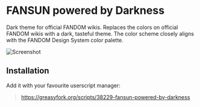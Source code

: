 # FANSUN powered by Darkness
Dark theme for official FANDOM wikis. Replaces the colors on official FANDOM wikis with a dark, tasteful theme. The color scheme closely aligns with the FANDOM Design System color palette.

![Screenshot](https://greasyfork.org/system/screenshots/screenshots/000/009/946/original/FANSUN.png)

## Installation
Add it with your favourite userscript manager: 
>https://greasyfork.org/scripts/38229-fansun-powered-by-darkness
